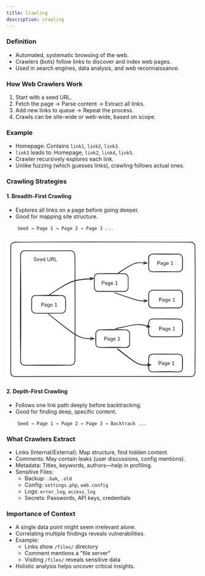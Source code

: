 ```yaml
---
title: Crawling
description: crawling
---
```


### Definition
- Automated, systematic browsing of the web.
- Crawlers (bots) follow links to discover and index web pages.
- Used in search engines, data analysis, and web reconnaissance.


### How Web Crawlers Work
1. Start with a seed URL.
2. Fetch the page → Parse content → Extract all links.
3. Add new links to queue → Repeat the process.
4. Crawls can be site-wide or web-wide, based on scope.


### Example
- Homepage: Contains `link1`, `link2`, `link3`.
- `link1` leads to: Homepage, `link2`, `link4`, `link5`.
- Crawler recursively explores each link.
- Unlike fuzzing (which guesses links), crawling follows actual ones.



### Crawling Strategies

#### 1. Breadth-First Crawling
- Explores all links on a page before going deeper.
- Good for mapping site structure.
```
    Seed → Page 1 → Page 2 → Page 3 ...
```

![image](../../../assets/infogather/seedurl.png)

#### 2. Depth-First Crawling
- Follows one link path deeply before backtracking.
- Good for finding deep, specific content.
```
    Seed → Page 1 → Page 2 → Page 3 → Backtrack ...
```


### What Crawlers Extract
- Links (Internal/External): Map structure, find hidden content.
- Comments: May contain leaks (user discussions, config mentions).
- Metadata: Titles, keywords, authors—help in profiling.
- Sensitive Files:
  - Backup: `.bak`, `.old`
  - Config: `settings.php`, `web.config`
  - Logs: `error_log`, `access_log`
  - Secrets: Passwords, API keys, credentials


### Importance of Context
- A single data point might seem irrelevant alone.
- Correlating multiple findings reveals vulnerabilities.
- Example:
  - Links show `/files/` directory
  - Comment mentions a "file server"
  - Visiting `/files/` reveals sensitive data
- Holistic analysis helps uncover critical insights.



